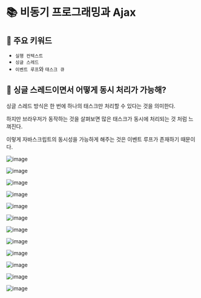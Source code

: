 # 📚 비동기 프로그래밍과 Ajax

## 🎀 주요 키워드
- `실행 컨텍스트`
- `싱글 스레드`
- `이벤트 루프`와 `태스크 큐`

## 🎀 싱글 스레드이면서 어떻게 동시 처리가 가능해?

싱글 스레드 방식은 한 번에 하나의 태스크만 처리할 수 있다는 것을 의미한다.

하지만 브라우저가 동작하는 것을 살펴보면 많은 태스크가 동시에 처리되는 것 처럼 느껴진다.

이렇게 자바스크립트의 동시성을 가능하게 해주는 것은 이벤트 루프가 존재하기 때문이다.

![image](https://github.com/mingzzi96/js-deep-dive-study/assets/134386378/ce5cd44d-1683-4925-80e0-3765da9f62ec)


![image](https://github.com/mingzzi96/js-deep-dive-study/assets/134386378/3f5f6675-3a80-4e5c-949f-042ebe0aba00)


![image](https://github.com/mingzzi96/js-deep-dive-study/assets/134386378/822ae534-536b-42c6-9b0e-817cc157a807)


![image](https://github.com/mingzzi96/js-deep-dive-study/assets/134386378/bd6c0a92-656c-4a1e-a17c-ff89b9d982a8)


![image](https://github.com/mingzzi96/js-deep-dive-study/assets/134386378/fdd960eb-908a-40e8-945e-9a62ee56d0e1)


![image](https://github.com/mingzzi96/js-deep-dive-study/assets/134386378/9b75d508-474f-4b70-9cd2-a10a7e7d9b09)


![image](https://github.com/mingzzi96/js-deep-dive-study/assets/134386378/94aec32d-af0d-4906-9602-201ac833c91a)


![image](https://github.com/mingzzi96/js-deep-dive-study/assets/134386378/7f979907-af17-4a7d-9c36-137a08793168)


![image](https://github.com/mingzzi96/js-deep-dive-study/assets/134386378/256f5dbb-7b48-45d3-9559-981392d3ddf7)


![image](https://github.com/mingzzi96/js-deep-dive-study/assets/134386378/5ff85b9f-58f5-474b-a9db-fd841b2a25a1)


![image](https://github.com/mingzzi96/js-deep-dive-study/assets/134386378/f35ad208-087e-41dc-87f4-a6bd3c3cb96c)


![image](https://github.com/mingzzi96/js-deep-dive-study/assets/134386378/3afaaf64-a831-45c8-9b9a-eaa9504cc2a7)




